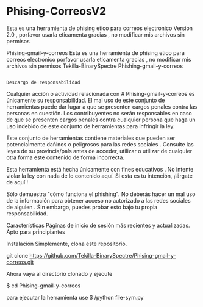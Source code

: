 # Phising-CorreosV2
Esta es una herramienta de phising etico para correos electronico Version 2.0 , porfavor usarla eticamenta gracias , no modificar mis archivos sin permisos

Phising-gmail-y-correos
Esta es una herramienta de phising etico para correos electronico porfavor usarla eticamenta gracias , no modificar mis archivos sin permisos Tekilla-BinarySpectre Phishing-gmail-y-correos

                                                                      Descargo de responsabilidad
Cualquier acción o actividad relacionada con # Phising-gmail-y-correos es únicamente su responsabilidad. El mal uso de este conjunto de herramientas puede dar lugar a que se presenten cargos penales contra las personas en cuestión. Los contribuyentes no serán responsables en caso de que se presenten cargos penales contra cualquier persona que haga un uso indebido de este conjunto de herramientas para infringir la ley.

Este conjunto de herramientas contiene materiales que pueden ser potencialmente dañinos o peligrosos para las redes sociales . Consulte las leyes de su provincia/país antes de acceder, utilizar o utilizar de cualquier otra forma este contenido de forma incorrecta.

Esta herramienta está hecha únicamente con fines educativos . No intente violar la ley con nada de lo contenido aquí. Si esta es tu intención, ¡lárgate de aquí !

Sólo demuestra "cómo funciona el phishing". No deberás hacer un mal uso de la información para obtener acceso no autorizado a las redes sociales de alguien . Sin embargo, puedes probar esto bajo tu propia responsabilidad.

Características Páginas de inicio de sesión más recientes y actualizadas. Apto para principiantes

Instalación Simplemente, clona este repositorio.

git clone https://github.com/Tekilla-BinarySpectre/Phising-gmail-y-correos.git

Ahora vaya al directorio clonado y ejecute

$ cd Phising-gmail-y-correos

para ejecutar la herramienta use
$ /python file-sym.py
